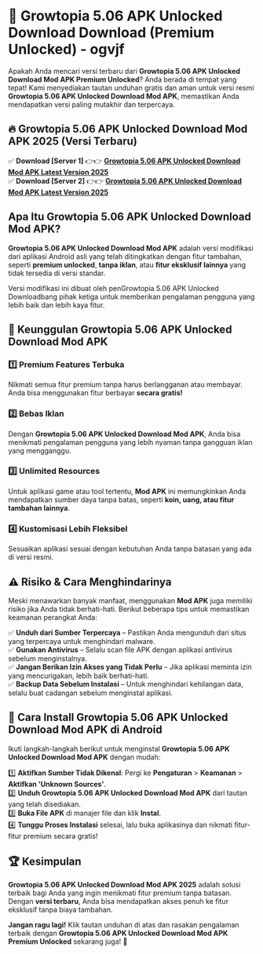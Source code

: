 # 🎯 Growtopia 5.06 APK Unlocked Download  Download (Premium Unlocked) -  ogvjf

Apakah Anda mencari versi terbaru dari **Growtopia 5.06 APK Unlocked Download Mod APK Premium Unlocked**? Anda berada di tempat yang tepat! Kami menyediakan tautan unduhan gratis dan aman untuk versi resmi **Growtopia 5.06 APK Unlocked Download Mod APK**, memastikan Anda mendapatkan versi paling mutakhir dan terpercaya.

## 🔥 Growtopia 5.06 APK Unlocked Download Mod APK 2025 (Versi Terbaru)

✅ **Download [Server 1]** 👉👉 [**Growtopia 5.06 APK Unlocked Download Mod APK Latest Version 2025**](https://momento.my/?title=Growtopia_5.06_APK_Unlocked_Download)  
✅ **Download [Server 2]** 👉👉 [**Growtopia 5.06 APK Unlocked Download Mod APK Latest Version 2025**](https://momento.my/?title=Growtopia_5.06_APK_Unlocked_Download)  

## Apa Itu Growtopia 5.06 APK Unlocked Download Mod APK?

**Growtopia 5.06 APK Unlocked Download Mod APK** adalah versi modifikasi dari aplikasi Android asli yang telah ditingkatkan dengan fitur tambahan, seperti **premium unlocked**, **tanpa iklan**, atau **fitur eksklusif lainnya** yang tidak tersedia di versi standar.

Versi modifikasi ini dibuat oleh penGrowtopia 5.06 APK Unlocked Downloadbang pihak ketiga untuk memberikan pengalaman pengguna yang lebih baik dan lebih kaya fitur.

## 🎯 Keunggulan Growtopia 5.06 APK Unlocked Download Mod APK

### 1️⃣ Premium Features Terbuka
Nikmati semua fitur premium tanpa harus berlangganan atau membayar. Anda bisa menggunakan fitur berbayar **secara gratis!**

### 2️⃣ Bebas Iklan
Dengan **Growtopia 5.06 APK Unlocked Download Mod APK**, Anda bisa menikmati pengalaman pengguna yang lebih nyaman tanpa gangguan iklan yang mengganggu.

### 3️⃣ Unlimited Resources
Untuk aplikasi game atau tool tertentu, **Mod APK** ini memungkinkan Anda mendapatkan sumber daya tanpa batas, seperti **koin, uang, atau fitur tambahan lainnya**.

### 4️⃣ Kustomisasi Lebih Fleksibel
Sesuaikan aplikasi sesuai dengan kebutuhan Anda tanpa batasan yang ada di versi resmi.

## ⚠️ Risiko & Cara Menghindarinya

Meski menawarkan banyak manfaat, menggunakan **Mod APK** juga memiliki risiko jika Anda tidak berhati-hati. Berikut beberapa tips untuk memastikan keamanan perangkat Anda:

✅ **Unduh dari Sumber Terpercaya** – Pastikan Anda mengunduh dari situs yang terpercaya untuk menghindari malware.  
✅ **Gunakan Antivirus** – Selalu scan file APK dengan aplikasi antivirus sebelum menginstalnya.  
✅ **Jangan Berikan Izin Akses yang Tidak Perlu** – Jika aplikasi meminta izin yang mencurigakan, lebih baik berhati-hati.  
✅ **Backup Data Sebelum Instalasi** – Untuk menghindari kehilangan data, selalu buat cadangan sebelum menginstal aplikasi.

## 📌 Cara Install Growtopia 5.06 APK Unlocked Download Mod APK di Android

Ikuti langkah-langkah berikut untuk menginstal **Growtopia 5.06 APK Unlocked Download Mod APK** dengan mudah:

1️⃣ **Aktifkan Sumber Tidak Dikenal**: Pergi ke **Pengaturan** > **Keamanan** > **Aktifkan 'Unknown Sources'**.  
2️⃣ **Unduh Growtopia 5.06 APK Unlocked Download Mod APK** dari tautan yang telah disediakan.  
3️⃣ **Buka File APK** di manajer file dan klik **Instal**.  
4️⃣ **Tunggu Proses Instalasi** selesai, lalu buka aplikasinya dan nikmati fitur-fitur premium secara gratis!

## 🏆 Kesimpulan

**Growtopia 5.06 APK Unlocked Download Mod APK 2025** adalah solusi terbaik bagi Anda yang ingin menikmati fitur premium tanpa batasan. Dengan **versi terbaru**, Anda bisa mendapatkan akses penuh ke fitur eksklusif tanpa biaya tambahan.

**Jangan ragu lagi!** Klik tautan unduhan di atas dan rasakan pengalaman terbaik dengan **Growtopia 5.06 APK Unlocked Download Mod APK Premium Unlocked** sekarang juga! 🚀
